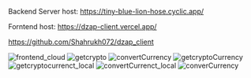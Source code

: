 

Backend Server host:  https://tiny-blue-lion-hose.cyclic.app/

Forntend host:        https://dzap-client.vercel.app/

https://github.com/Shahrukh072/dzap_client


![frontend_cloud](https://github.com/Shahrukh072/dzap-server/assets/37824383/92b70ca9-d602-492a-af7e-640a7473507e)
![getcrypto](https://github.com/Shahrukh072/dzap-server/assets/37824383/b7eb6157-3b0b-42c3-9a43-76ba547a690f)
![convertCurrency](https://github.com/Shahrukh072/dzap-server/assets/37824383/5a16c972-053b-4d9a-a7e1-d1cdae025d9f)
![getcryptoCurrency](https://github.com/Shahrukh072/dzap-server/assets/37824383/6ce9e558-0360-484c-beab-c3c062a7f5f4)
![getcryptocurrenct_local](https://github.com/Shahrukh072/dzap-server/assets/37824383/2a4c6dea-1dab-470b-ad8d-1a9b163d8737)
![convertCurrenct_local](https://github.com/Shahrukh072/dzap-server/assets/37824383/72bf5ed0-d5b8-4d8a-8703-0385c330d18c)
![converCurrency](https://github.com/Shahrukh072/dzap-server/assets/37824383/2fdb3336-584a-4f04-b661-4f53e03e8d25)
